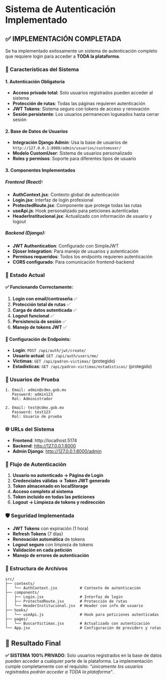 # Sistema de Autenticación Implementado

## ✅ IMPLEMENTACIÓN COMPLETADA

Se ha implementado exitosamente un sistema de autenticación completo que requiere login para acceder a **TODA la plataforma**.

### 🔐 Características del Sistema

#### 1. Autenticación Obligatoria
- **Acceso privado total**: Solo usuarios registrados pueden acceder al sistema
- **Protección de rutas**: Todas las páginas requieren autenticación
- **JWT Tokens**: Sistema seguro con tokens de acceso y renovación
- **Sesión persistente**: Los usuarios permanecen logueados hasta cerrar sesión

#### 2. Base de Datos de Usuarios
- **Integración Django Admin**: Usa la base de usuarios de `http://127.0.0.1:8000/admin/usuarios/customuser/`
- **Modelo CustomUser**: Sistema de usuarios personalizado
- **Roles y permisos**: Soporte para diferentes tipos de usuario

#### 3. Componentes Implementados

##### Frontend (React):
- **AuthContext.jsx**: Contexto global de autenticación
- **Login.jsx**: Interfaz de login profesional
- **ProtectedRoute.jsx**: Componente que protege todas las rutas
- **useApi.js**: Hook personalizado para peticiones autenticadas
- **HeaderInstitucional.jsx**: Actualizado con información de usuario y logout

##### Backend (Django):
- **JWT Authentication**: Configurado con SimpleJWT
- **Djoser Integration**: Para manejo de usuarios y autenticación
- **Permisos requeridos**: Todos los endpoints requieren autenticación
- **CORS configurado**: Para comunicación frontend-backend

### 🚀 Estado Actual

#### ✅ Funcionando Correctamente:
1. **Login con email/contraseña** ✅
2. **Protección total de rutas** ✅
3. **Carga de datos autenticada** ✅
4. **Logout funcional** ✅
5. **Persistencia de sesión** ✅
6. **Manejo de tokens JWT** ✅

#### 🔧 Configuración de Endpoints:
- **Login**: `POST /api/auth/jwt/create/`
- **Usuario actual**: `GET /api/auth/users/me/`
- **Víctimas**: `GET /api/padron-victimas/` (protegido)
- **Estadísticas**: `GET /api/padron-victimas/estadisticas/` (protegido)

### 👤 Usuarios de Prueba

```
1. Email: admin@cdmx.gob.mx
   Password: admin123
   Rol: Administrador

2. Email: test@cdmx.gob.mx
   Password: test123
   Rol: Usuario de prueba
```

### 🌐 URLs del Sistema

- **Frontend**: http://localhost:5174
- **Backend**: http://127.0.0.1:8000
- **Admin Django**: http://127.0.0.1:8000/admin

### 🔄 Flujo de Autenticación

1. **Usuario no autenticado → Página de Login**
2. **Credenciales válidas → Token JWT generado**
3. **Token almacenado en localStorage**
4. **Acceso completo al sistema**
5. **Token incluido en todas las peticiones**
6. **Logout → Limpieza de tokens y redirección**

### 🛡️ Seguridad Implementada

- **JWT Tokens** con expiración (1 hora)
- **Refresh Tokens** (7 días)
- **Renovación automática** de tokens
- **Logout seguro** con limpieza de tokens
- **Validación en cada petición**
- **Manejo de errores de autenticación**

### 📁 Estructura de Archivos

```
src/
├── contexts/
│   └── AuthContext.jsx          # Contexto de autenticación
├── components/
│   ├── Login.jsx                # Interfaz de login
│   ├── ProtectedRoute.jsx       # Protección de rutas
│   └── HeaderInstitucional.jsx  # Header con info de usuario
├── hooks/
│   └── useApi.js                # Hook para peticiones autenticadas
├── pages/
│   └── BuscarVictimas.jsx       # Actualizado con autenticación
└── App.jsx                      # Configuración de providers y rutas
```

## 🎯 Resultado Final

**✅ SISTEMA 100% PRIVADO**: Solo usuarios registrados en la base de datos pueden acceder a cualquier parte de la plataforma. La implementación cumple completamente con el requisito: *"únicamente los usuarios registrados podrán acceder a TODA la plataforma"*.
